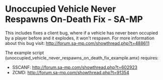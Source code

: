 # Unoccupied Vehicle Never Respawns On-Death Fix - SA-MP

This includes fixes a client bug, where if a vehicle has never been occupied by a player before and it explodes, it won't respawn. For more information about this bug visit: http://forum.sa-mp.com/showthread.php?t=488611

The example script (unoccupied_vehicle_never_respawns_on_death_fix_example.amx) requires:
* SSCANF: http://forum.sa-mp.com/showthread.php?t=602923
* ZCMD: http://forum.sa-mp.com/showthread.php?t=91354
